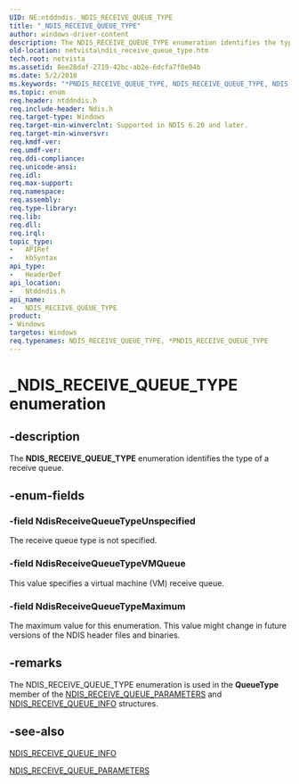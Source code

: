 ```yaml
---
UID: NE:ntddndis._NDIS_RECEIVE_QUEUE_TYPE
title: "_NDIS_RECEIVE_QUEUE_TYPE"
author: windows-driver-content
description: The NDIS_RECEIVE_QUEUE_TYPE enumeration identifies the type of a receive queue.
old-location: netvista\ndis_receive_queue_type.htm
tech.root: netvista
ms.assetid: 8ee28daf-2719-42bc-ab2e-6dcfa7f0e04b
ms.date: 5/2/2018
ms.keywords: "*PNDIS_RECEIVE_QUEUE_TYPE, NDIS_RECEIVE_QUEUE_TYPE, NDIS_RECEIVE_QUEUE_TYPE enumeration [Network Drivers Starting with Windows Vista], NdisReceiveQueueTypeMaximum, NdisReceiveQueueTypeUnspecified, NdisReceiveQueueTypeVMQueue, PNDIS_RECEIVE_QUEUE_TYPE, PNDIS_RECEIVE_QUEUE_TYPE enumeration pointer [Network Drivers Starting with Windows Vista], _NDIS_RECEIVE_QUEUE_TYPE, netvista.ndis_receive_queue_type, ntddndis/NDIS_RECEIVE_QUEUE_TYPE, ntddndis/NdisReceiveQueueTypeMaximum, ntddndis/NdisReceiveQueueTypeUnspecified, ntddndis/NdisReceiveQueueTypeVMQueue, ntddndis/PNDIS_RECEIVE_QUEUE_TYPE, virtual_machine_queue_ref_b51e0e9c-353e-40a1-b466-3136db1fcdd9.xml"
ms.topic: enum
req.header: ntddndis.h
req.include-header: Ndis.h
req.target-type: Windows
req.target-min-winverclnt: Supported in NDIS 6.20 and later.
req.target-min-winversvr: 
req.kmdf-ver: 
req.umdf-ver: 
req.ddi-compliance: 
req.unicode-ansi: 
req.idl: 
req.max-support: 
req.namespace: 
req.assembly: 
req.type-library: 
req.lib: 
req.dll: 
req.irql: 
topic_type:
-	APIRef
-	kbSyntax
api_type:
-	HeaderDef
api_location:
-	Ntddndis.h
api_name:
-	NDIS_RECEIVE_QUEUE_TYPE
product:
- Windows
targetos: Windows
req.typenames: NDIS_RECEIVE_QUEUE_TYPE, *PNDIS_RECEIVE_QUEUE_TYPE
---
```


# _NDIS_RECEIVE_QUEUE_TYPE enumeration


## -description


The <b>NDIS_RECEIVE_QUEUE_TYPE</b> enumeration identifies the type of a receive queue.


## -enum-fields




### -field NdisReceiveQueueTypeUnspecified

The receive queue type is not specified.


### -field NdisReceiveQueueTypeVMQueue

This value specifies a virtual machine (VM) receive queue.


### -field NdisReceiveQueueTypeMaximum

The maximum value for this enumeration. This value might change in future versions of the NDIS
     header files and binaries.


## -remarks



The NDIS_RECEIVE_QUEUE_TYPE enumeration is used in the 
    <b>QueueType</b> member of the 
    <a href="https://msdn.microsoft.com/fba87554-766d-45e2-8257-584ee78dd873">
    NDIS_RECEIVE_QUEUE_PARAMETERS</a> and 
    <a href="https://msdn.microsoft.com/7cdc45d4-e8aa-437a-b6fc-8b8c0dc17585">
    NDIS_RECEIVE_QUEUE_INFO</a> structures.




## -see-also




<a href="https://msdn.microsoft.com/library/windows/hardware/ff567204">NDIS_RECEIVE_QUEUE_INFO</a>



<a href="https://msdn.microsoft.com/library/windows/hardware/ff567211">NDIS_RECEIVE_QUEUE_PARAMETERS</a>
 

 

